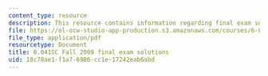 ```yaml
---
content_type: resource
description: This resource contains information regarding final exam solutions.
file: https://ol-ocw-studio-app-production.s3.amazonaws.com/courses/6-041sc-probabilistic-systems-analysis-and-applied-probability-fall-2013/18c78ae1f1a76986cc1e17242eab6abd_MIT6_041SCF13_fin_f09_sol.pdf
file_type: application/pdf
resourcetype: Document
title: 6.041SC Fall 2009 final exam solutions
uid: 18c78ae1-f1a7-6986-cc1e-17242eab6abd
---
```

